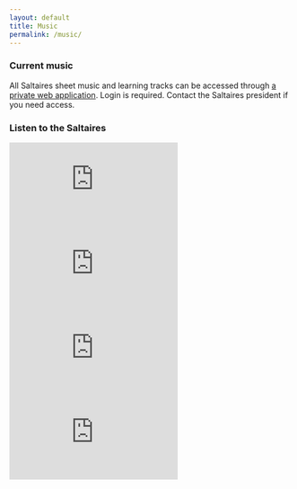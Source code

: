 ```yaml
---
layout: default
title: Music
permalink: /music/
---
```


### Current music

 All Saltaires sheet music and learning tracks can be accessed through [a private web application](https://saltaires.groupanizer.com).  Login is required.  Contact the Saltaires president if you need access.

### Listen to the Saltaires

<div class="row">
  <div class="col-md-12 embed-responsive embed-responsive-16by9">
    <iframe class="video" src="https://www.youtube.com/embed/xpkUe3OItJA" frameborder="0" allowfullscreen></iframe>
  </div>
</div>

<div class="row">
  <div class="col-md-12 embed-responsive embed-responsive-16by9">
    <iframe class="video" src="https://www.youtube.com/embed/aVB3eghwM8o" frameborder="0" allowfullscreen></iframe>
  </div>
</div>

<div class="row">
  <div class="col-md-12 embed-responsive embed-responsive-16by9">
    <iframe class="video" src="https://www.youtube.com/embed/7AK1lHNkD8A" frameborder="0" allowfullscreen></iframe>
  </div>
</div>

<div class="row">
  <div class="col-md-12 embed-responsive embed-responsive-16by9">
    <iframe class="video" src="https://www.youtube.com/embed/puzdJail3Mo" frameborder="0" allowfullscreen></iframe>
  </div>
</div>


